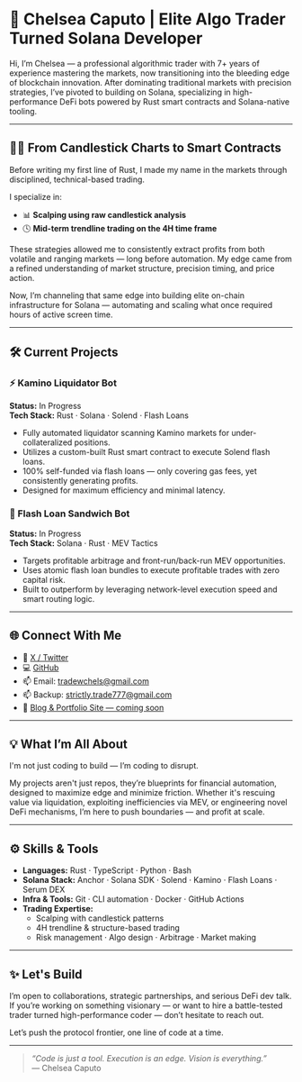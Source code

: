 # 🚀 Chelsea Caputo | Elite Algo Trader Turned Solana Developer

Hi, I’m Chelsea — a professional algorithmic trader with 7+ years of experience mastering the markets, now transitioning into the bleeding edge of blockchain innovation. After dominating traditional markets with precision strategies, I’ve pivoted to building on Solana, specializing in high-performance DeFi bots powered by Rust smart contracts and Solana-native tooling.

---

## 👩‍💻 From Candlestick Charts to Smart Contracts

Before writing my first line of Rust, I made my name in the markets through disciplined, technical-based trading.

I specialize in:
- 📊 **Scalping using raw candlestick analysis**
- 🕓 **Mid-term trendline trading on the 4H time frame**

These strategies allowed me to consistently extract profits from both volatile and ranging markets — long before automation. My edge came from a refined understanding of market structure, precision timing, and price action.

Now, I’m channeling that same edge into building elite on-chain infrastructure for Solana — automating and scaling what once required hours of active screen time.

---

## 🛠️ Current Projects

### ⚡ Kamino Liquidator Bot  
**Status:** In Progress  
**Tech Stack:** Rust · Solana · Solend · Flash Loans  
- Fully automated liquidator scanning Kamino markets for under-collateralized positions.  
- Utilizes a custom-built Rust smart contract to execute Solend flash loans.  
- 100% self-funded via flash loans — only covering gas fees, yet consistently generating profits.  
- Designed for maximum efficiency and minimal latency.

### 🥪 Flash Loan Sandwich Bot  
**Status:** In Progress  
**Tech Stack:** Solana · Rust · MEV Tactics  
- Targets profitable arbitrage and front-run/back-run MEV opportunities.  
- Uses atomic flash loan bundles to execute profitable trades with zero capital risk.  
- Built to outperform by leveraging network-level execution speed and smart routing logic.

---

## 🌐 Connect With Me

- 🧠 [X / Twitter](https://x.com/labellamisses)  
- 💻 [GitHub](https://github.com/LaBellaMisses-Dev)  
- 📫 Email: tradewchels@gmail.com  
- 📫 Backup: strictly.trade777@gmail.com  
- 🧠 [Blog & Portfolio Site — coming soon](https://github.com/LaBellaMisses-Dev)

---

## 💡 What I’m All About

I'm not just coding to build — I’m coding to disrupt.

My projects aren't just repos, they’re blueprints for financial automation, designed to maximize edge and minimize friction. Whether it's rescuing value via liquidation, exploiting inefficiencies via MEV, or engineering novel DeFi mechanisms, I’m here to push boundaries — and profit at scale.

---

## ⚙️ Skills & Tools

- **Languages:** Rust · TypeScript · Python · Bash  
- **Solana Stack:** Anchor · Solana SDK · Solend · Kamino · Flash Loans · Serum DEX  
- **Infra & Tools:** Git · CLI automation · Docker · GitHub Actions  
- **Trading Expertise:**  
  - Scalping with candlestick patterns  
  - 4H trendline & structure-based trading  
  - Risk management · Algo design · Arbitrage · Market making

---

## ✨ Let's Build

I’m open to collaborations, strategic partnerships, and serious DeFi dev talk. If you’re working on something visionary — or want to hire a battle-tested trader turned high-performance coder — don’t hesitate to reach out.

Let’s push the protocol frontier, one line of code at a time.

---

> *“Code is just a tool. Execution is an edge. Vision is everything.”*  
> — Chelsea Caputo
